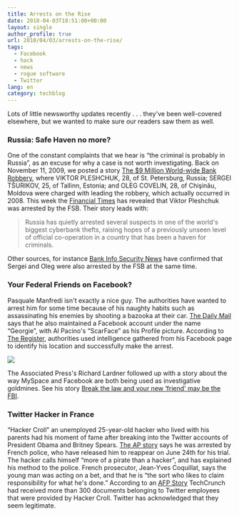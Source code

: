 ```yaml
---
title: Arrests on the Rise
date: 2010-04-03T18:51:00+00:00
layout: single
author_profile: true
url: 2010/04/03/arrests-on-the-rise/
tags:
  - Facebook
  - hack
  - news
  - rogue software
  - Twitter
lang: en
category: techblog
---
```

Lots of little newsworthy updates recently . . . they've been well-covered elsewhere, but we wanted to make sure our readers saw them as well.

### Russia: Safe Haven no more?

One of the constant complaints that we hear is &#8220;the criminal is probably in Russia&#8221;, as an excuse for why a case is not worth investigating. Back on November 11, 2009, we posted a story [The $9 Million World-wide Bank Robbery](http://garwarner.blogspot.com/2009/11/9-million-world-wide-bank-robbery.html), where VIKTOR PLESHCHUK, 28, of St. Petersburg, Russia; SERGEI TŠURIKOV, 25, of Tallinn, Estonia; and OLEG COVELIN, 28, of Chişinău, Moldova were charged with leading the robbery, which actually occurred in 2008. This week the [Financial Times](http://www.ft.com/cms/s/0/04e59450-3552-11df-9cfb-00144feabdc0.html) has revealed that Viktor Pleshchuk was arrested by the FSB. Their story leads with:

> Russia has quietly arrested several suspects in one of the world's biggest cyberbank thefts, raising hopes of a previously unseen level of official co-operation in a country that has been a haven for criminals.

Other sources, for instance [Bank Info Security News](http://www.bankinfosecurity.com/articles.php?art_id=2331) have confirmed that Sergei and Oleg were also arrested by the FSB at the same time.

### Your Federal Friends on Facebook?

Pasquale Manfredi isn't exactly a nice guy. The authorities have wanted to arrest him for some time because of his naughty habits such as assassinating his enemies by shooting a bazooka at their car. [The Daily Mail](http://www.dailymail.co.uk/news/worldnews/article-1258369/Pasquale-Manfredi-Facebook-arrest-Mafia-hitman-Scarface-caught.html) says that he also maintained a Facebook account under the name &#8220;Georgie&#8221;, with Al Pacino's &#8220;ScarFace&#8221; as his Profile picture. According to [The Register](http://www.theregister.co.uk/2010/03/17/mafia_suspect_tracked_via_facebook/), authorities used intelligence gathered from his Facebook page to identify his location and successfully make the arrest.

[![](http://3.bp.blogspot.com/_vaUVXcmC3OI/S7eGISfoqGI/AAAAAAAABd8/X0DJeXinfnA/s400/article-1258369-08BDFAC1000005DC-846_468x329.jpg)](http://3.bp.blogspot.com/_vaUVXcmC3OI/S7eGISfoqGI/AAAAAAAABd8/X0DJeXinfnA/s1600-h/article-1258369-08BDFAC1000005DC-846_468x329.jpg)

The Associated Press's Richard Lardner followed up with a story about the way MySpace and Facebook are both being used as investigative goldmines. See his story [Break the law and your new ‘friend' may be the FBI](http://news.yahoo.com/s/ap/20100316/ap_on_go_ca_st_pe/us_feds_on_facebook).

### Twitter Hacker in France

“Hacker Croll” an unemployed 25-year-old hacker who lived with his parents had his moment of fame after breaking into the Twitter accounts of President Obama and Britney Spears. [The AP story](http://www.forbes.com/feeds/ap/2010/03/24/technology-eu-france-twitter-hacker_7462754.html?boxes=Homepagebusinessnews) says he was arrested by French police, who have released him to reappear on June 24th for his trial. The hacker calls himself &#8220;more of a pirate than a hacker&#8221;, and has explained his method to the police. French prosecutor, Jean-Yves Coquillat, says the young man was acting on a bet, and that he is &#8220;the sort who likes to claim responsibility for what he's done.&#8221; According to an [AFP Story](http://www.google.com/hostednews/afp/article/ALeqM5ih6sNjp-rSolFFTgPrdvxSZuUPRA) TechCrunch had received more than 300 documents belonging to Twitter employees that were provided by Hacker Croll. Twitter has acknowledged that they seem legitimate.
